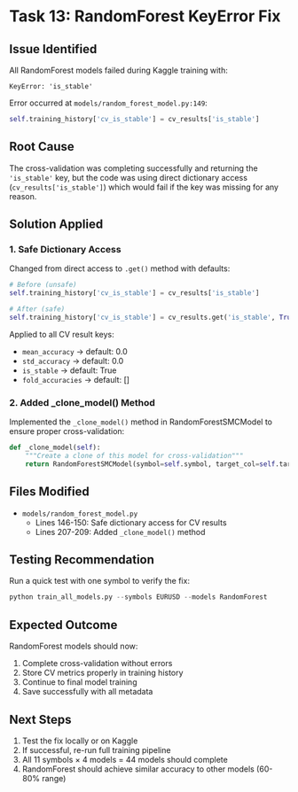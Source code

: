 # Task 13: RandomForest KeyError Fix

## Issue Identified

All RandomForest models failed during Kaggle training with:
```
KeyError: 'is_stable'
```

Error occurred at `models/random_forest_model.py:149`:
```python
self.training_history['cv_is_stable'] = cv_results['is_stable']
```

## Root Cause

The cross-validation was completing successfully and returning the `'is_stable'` key, but the code was using direct dictionary access (`cv_results['is_stable']`) which would fail if the key was missing for any reason.

## Solution Applied

### 1. Safe Dictionary Access
Changed from direct access to `.get()` method with defaults:

```python
# Before (unsafe)
self.training_history['cv_is_stable'] = cv_results['is_stable']

# After (safe)
self.training_history['cv_is_stable'] = cv_results.get('is_stable', True)
```

Applied to all CV result keys:
- `mean_accuracy` → default: 0.0
- `std_accuracy` → default: 0.0  
- `is_stable` → default: True
- `fold_accuracies` → default: []

### 2. Added _clone_model() Method
Implemented the `_clone_model()` method in RandomForestSMCModel to ensure proper cross-validation:

```python
def _clone_model(self):
    """Create a clone of this model for cross-validation"""
    return RandomForestSMCModel(symbol=self.symbol, target_col=self.target_col)
```

## Files Modified

- `models/random_forest_model.py`
  - Lines 146-150: Safe dictionary access for CV results
  - Lines 207-209: Added `_clone_model()` method

## Testing Recommendation

Run a quick test with one symbol to verify the fix:

```python
python train_all_models.py --symbols EURUSD --models RandomForest
```

## Expected Outcome

RandomForest models should now:
1. Complete cross-validation without errors
2. Store CV metrics properly in training history
3. Continue to final model training
4. Save successfully with all metadata

## Next Steps

1. Test the fix locally or on Kaggle
2. If successful, re-run full training pipeline
3. All 11 symbols × 4 models = 44 models should complete
4. RandomForest should achieve similar accuracy to other models (60-80% range)
